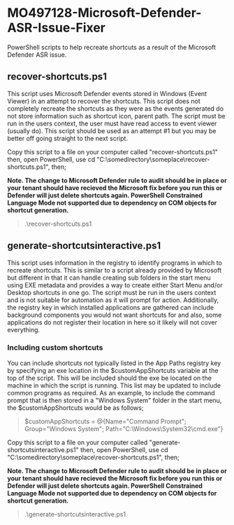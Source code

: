 # MO497128-Microsoft-Defender-ASR-Issue-Fixer
PowerShell scripts to help recreate shortcuts as a result of the Microsoft Defender ASR issue.

## recover-shortcuts.ps1
This script uses Microsoft Defender events stored in Windows (Event Viewer) in an attempt to recover the shortcuts. This script does not completely recreate the shortcuts as they were as the events generated do not store information such as shortcut icon, parent path. The script must be run in the users context, the user must have read access to event viewer (usually do). This script should be used as an attempt #1 but you may be better off going straight to the next script.

Copy this script to a file on your computer called "recover-shortcuts.ps1" then, open PowerShell, use cd "C:\somedirectory\someplace\recover-shortcuts.ps1", then;

**Note. The change to Microsoft Defender rule to audit should be in place or your tenant should have recieved the Microsoft fix before you run this or Defender will just delete shortcuts again. PowerShell Constrained Language Mode not supported due to dependency on COM objects for shortcut generation.**

> .\recover-shortcuts.ps1

## generate-shortcutsinteractive.ps1
This script uses information in the registry to identify programs in which to recreate shortcuts. This is similar to a script already provided by Microsoft but different in that it can handle creating sub folders in the start menu using EXE metadata and provides a way to create either Start Menu and/or Desktop shortcuts in one go. The script must be run in the users context and is not suitable for automation as it will prompt for action. Additionally, the registry key in which installed applications are gathered can include background components you would not want shortcuts for and also, some applications do not register their location in here so it likely will not cover everything.

### Including custom shortcuts
You can include shortcuts not typically listed in the App Paths registry key by specifying an exe location in the $customAppShortcuts variable at the top of the script. This will be included should the exe be located on the machine in which the script is running. This list may be updated to include common programs as required. As an example, to include the command prompt that is then stored in a "Windows System" folder in the start menu, the $customAppShortcuts would be as follows;

> $customAppShortcuts = @{Name="Command Prompt"; Group="Windows System"; Path="C:\Windows\System32\cmd.exe"}

Copy this script to a file on your computer called "generate-shortcutsinteractive.ps1" then, open PowerShell, use cd "C:\somedirectory\someplace\recover-shortcuts.ps1", then;

**Note. The change to Microsoft Defender rule to audit should be in place or your tenant should have recieved the Microsoft fix  before you run this or Defender will just delete shortcuts again. PowerShell Constrained Language Mode not supported due to dependency on COM objects for shortcut generation.**

> .\generate-shortcutsinteractive.ps1
